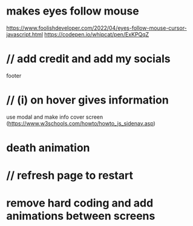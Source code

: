 # makes eyes follow mouse

https://www.foolishdeveloper.com/2022/04/eyes-follow-mouse-cursor-javascript.html
https://codepen.io/whipcat/pen/ExKPQqZ

# // add credit and add my socials

footer

# // (i) on hover gives information

use modal and make info cover screen
(https://www.w3schools.com/howto/howto_js_sidenav.asp)

# death animation

# // refresh page to restart

# remove hard coding and add animations between screens
